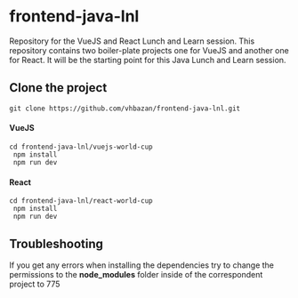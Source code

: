 # frontend-java-lnl
Repository for the VueJS and React Lunch and Learn session. This repository contains two boiler-plate projects one for VueJS and another one for React. It will be the starting point for this Java Lunch and Learn session. 

## Clone the project
```
git clone https://github.com/vhbazan/frontend-java-lnl.git
```


#### VueJS 
```
cd frontend-java-lnl/vuejs-world-cup 
 npm install 
 npm run dev
```

#### React 
```
cd frontend-java-lnl/react-world-cup 
 npm install 
 npm run dev
```
## Troubleshooting

If you get any errors when installing the dependencies try to change the permissions to the **node_modules** folder inside of the correspondent project to 775
